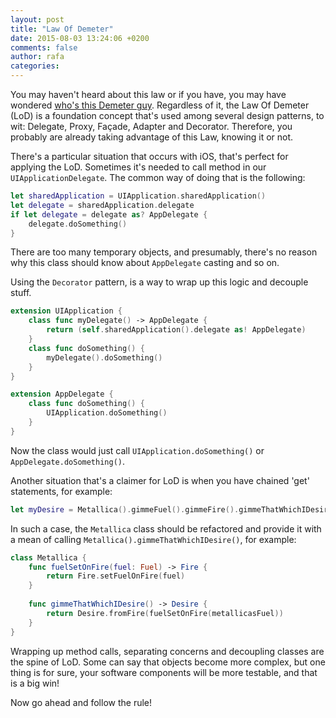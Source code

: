 ```yaml
---
layout: post
title: "Law Of Demeter"
date: 2015-08-03 13:24:06 +0200
comments: false
author: rafa
categories:
---
```

You may haven't heard about this law or if you have, you may have wondered [who's this Demeter guy](http://homepages.cwi.nl/~storm/teaching/reader/LieberherrHolland89.pdf). Regardless of it, the Law Of Demeter (LoD) is a foundation concept that's used among several design patterns, to wit: Delegate, Proxy, Façade, Adapter and Decorator. Therefore, you probably are already taking advantage of this Law, knowing it or not.

There's a particular situation that occurs with iOS, that's perfect for applying the LoD. Sometimes it's needed to call method in our `UIApplicationDelegate`. The common way of doing that is the following:

```swift
let sharedApplication = UIApplication.sharedApplication()
let delegate = sharedApplication.delegate
if let delegate = delegate as? AppDelegate {
    delegate.doSomething()
}
```
There are too many temporary objects, and presumably, there's no reason why this class should know about `AppDelegate` casting and so on.

Using the `Decorator` pattern, is a way to wrap up this logic and decouple stuff.

```swift
extension UIApplication {
    class func myDelegate() -> AppDelegate {
        return (self.sharedApplication().delegate as! AppDelegate)
    }
    class func doSomething() {
        myDelegate().doSomething()
    }
}

extension AppDelegate {
    class func doSomething() {
        UIApplication.doSomething()
    }
}
```

Now the class would just call `UIApplication.doSomething()` or `AppDelegate.doSomething()`.

Another situation that's a claimer for LoD is when you have chained 'get' statements, for example:

```swift
let myDesire = Metallica().gimmeFuel().gimmeFire().gimmeThatWhichIDesire()
```

In such a case, the `Metallica` class should be refactored and provide it with a mean of calling `Metallica().gimmeThatWhichIDesire()`, for example:

```swift
class Metallica {
    func fuelSetOnFire(fuel: Fuel) -> Fire {
    	return Fire.setFuelOnFire(fuel)
    }
    
    func gimmeThatWhichIDesire() -> Desire {
        return Desire.fromFire(fuelSetOnFire(metallicasFuel))
    }
}
```

Wrapping up method calls, separating concerns and decoupling classes are the spine of LoD. Some can say that objects become more complex, but one thing is for sure, your software components will be more testable, and that is a big win!

Now go ahead and follow the rule!
